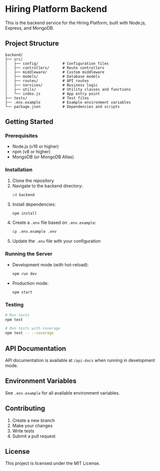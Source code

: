 # Hiring Platform Backend

This is the backend service for the Hiring Platform, built with Node.js, Express, and MongoDB.

## Project Structure

```
backend/
├── src/
│   ├── config/           # Configuration files
│   ├── controllers/      # Route controllers
│   ├── middleware/       # Custom middleware
│   ├── models/           # Database models
│   ├── routes/           # API routes
│   ├── services/         # Business logic
│   ├── utils/            # Utility classes and functions
│   └── index.js          # App entry point
├── tests/                # Test files
├── .env.example          # Example environment variables
└── package.json          # Dependencies and scripts
```

## Getting Started

### Prerequisites

- Node.js (v16 or higher)
- npm (v8 or higher)
- MongoDB (or MongoDB Atlas)

### Installation

1. Clone the repository
2. Navigate to the backend directory:
   ```bash
   cd backend
   ```
3. Install dependencies:
   ```bash
   npm install
   ```
4. Create a `.env` file based on `.env.example`:
   ```bash
   cp .env.example .env
   ```
5. Update the `.env` file with your configuration

### Running the Server

- Development mode (with hot-reload):
  ```bash
  npm run dev
  ```
- Production mode:
  ```bash
  npm start
  ```

### Testing

```bash
# Run tests
npm test

# Run tests with coverage
npm test -- --coverage
```

## API Documentation

API documentation is available at `/api-docs` when running in development mode.

## Environment Variables

See `.env.example` for all available environment variables.

## Contributing

1. Create a new branch
2. Make your changes
3. Write tests
4. Submit a pull request

## License

This project is licensed under the MIT License.
